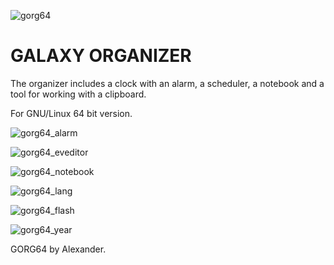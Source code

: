 
![gorg64](https://github.com/user-attachments/assets/f74dc353-9eb0-4fab-ad3b-7c0bca31666c)

# GALAXY ORGANIZER

The organizer includes a clock with an alarm, a scheduler, a notebook and a tool for working with a clipboard.

For GNU/Linux 64 bit version.

![gorg64_alarm](https://github.com/user-attachments/assets/a27d1929-530a-4d3a-a6b6-57240b03a82a)

![gorg64_eveditor](https://github.com/user-attachments/assets/0827257f-175c-44d0-8c80-137004f8a033)

![gorg64_notebook](https://github.com/user-attachments/assets/34e2add5-0222-478f-b74b-987f7a2786ef)

![gorg64_lang](https://github.com/user-attachments/assets/c699ead5-ec7c-412b-8a6d-bdfab1df3c0d)

![gorg64_flash](https://github.com/user-attachments/assets/0ad7951d-c969-4430-bf9e-8d455f397e2f)

![gorg64_year](https://github.com/user-attachments/assets/521b5ccb-be8b-43e5-9033-cb7b38ffc3a3)


GORG64 by Alexander.
